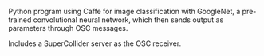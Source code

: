 Python program using Caffe for image classification with GoogleNet, a pre-trained convolutional neural network,
which then sends output as parameters through OSC messages.

Includes a SuperCollider server as the OSC receiver.
